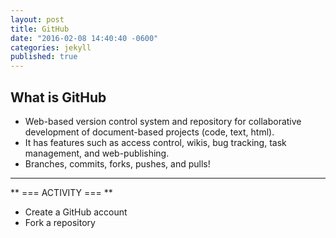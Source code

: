 ```yaml
---
layout: post
title: GitHub
date: "2016-02-08 14:40:40 -0600"
categories: jekyll
published: true
---
```



## What is GitHub
* Web-based version control system and repository for collaborative development of document-based projects (code, text, html). 
* It has features such as access control, wikis, bug tracking, task management, and web-publishing.
* Branches, commits, forks, pushes, and pulls!

***

** === ACTIVITY === **
* Create a GitHub account
* Fork a repository
